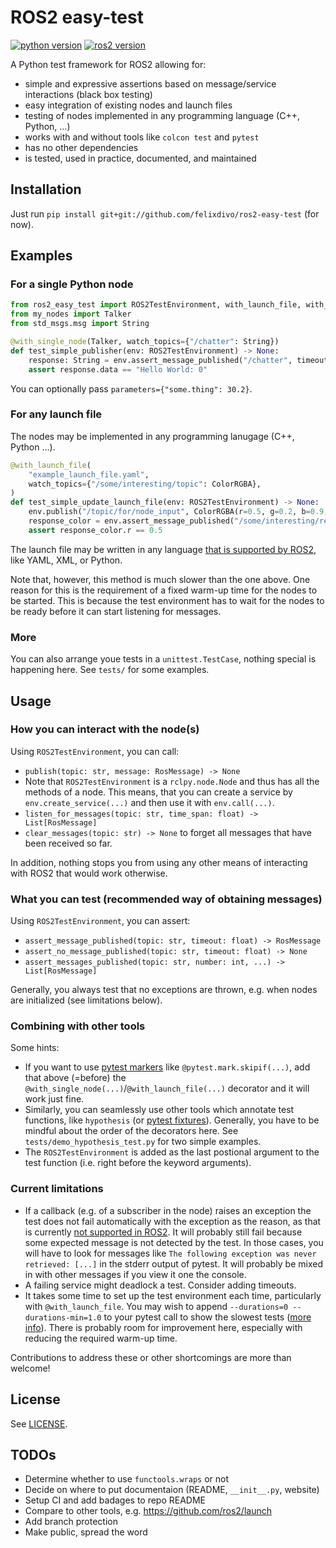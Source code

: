 # ROS2 easy-test

[![python version](https://img.shields.io/badge/python-3.8+-green)](https://devguide.python.org/#status-of-python-branches)
[![ros2 version](https://img.shields.io/badge/ROS2-Humble%20Hawksbill+-green)](https://docs.ros.org/en/rolling/Releases.html)

A Python test framework for ROS2 allowing for:
- simple and expressive assertions based on message/service interactions (black box testing)
- easy integration of existing nodes and launch files
- testing of nodes implemented in any programming language (C++, Python, ...)
- works with and without tools like `colcon test` and `pytest`
- has no other dependencies
- is tested, used in practice, documented, and maintained

## Installation

Just run `pip install git+git://github.com/felixdivo/ros2-easy-test` (for now).

## Examples

### For a single Python node

```python
from ros2_easy_test import ROS2TestEnvironment, with_launch_file, with_single_node
from my_nodes import Talker
from std_msgs.msg import String

@with_single_node(Talker, watch_topics={"/chatter": String})
def test_simple_publisher(env: ROS2TestEnvironment) -> None:
    response: String = env.assert_message_published("/chatter", timeout=5)
    assert response.data == "Hello World: 0"
```

You can optionally pass `parameters={"some.thing": 30.2}`.

### For any launch file

The nodes may be implemented in any programming lanugage (C++, Python ...).

```python
@with_launch_file(
    "example_launch_file.yaml",
    watch_topics={"/some/interesting/topic": ColorRGBA},
)
def test_simple_update_launch_file(env: ROS2TestEnvironment) -> None:
    env.publish("/topic/for/node_input", ColorRGBA(r=0.5, g=0.2, b=0.9, a=1.0))
    response_color = env.assert_message_published("/some/interesting/response")
    assert response_color.r == 0.5
```

The launch file may be written in any language [that is supported by ROS2](https://docs.ros.org/en/rolling/How-To-Guides/Launch-file-different-formats.html), like YAML, XML, or Python.

Note that, however, this method is much slower than the one above. One reason for this is the requirement of a fixed warm-up time for the nodes to be started. This is because the test environment has to wait for the nodes to be ready before it can start listening for messages.

### More

You can also arrange youe tests in a `unittest.TestCase`, nothing special is happening here. See `tests/` for some examples.

## Usage

### How you can interact with the node(s)

Using `ROS2TestEnvironment`, you can call:

- `publish(topic: str, message: RosMessage) -> None`
- Note that `ROS2TestEnvironment` is a `rclpy.node.Node` and thus has all the methods of a node. This means, that you can create a service by `env.create_service(...)` and then use it with `env.call(...)`.
- `listen_for_messages(topic: str, time_span: float) -> List[RosMessage]`
- `clear_messages(topic: str) -> None` to forget all messages that have been received so far.

In addition, nothing stops you from using any other means of interacting with ROS2 that would work otherwise.

### What you can test (recommended way of obtaining messages)

Using `ROS2TestEnvironment`, you can assert:
- `assert_message_published(topic: str, timeout: float) -> RosMessage`
- `assert_no_message_published(topic: str, timeout: float) -> None`
- `assert_messages_published(topic: str, number: int, ...) -> List[RosMessage]`

Generally, you always test that no exceptions are thrown, e.g. when nodes are initialized (see limitations below).

### Combining with other tools

Some hints:
- If you want to use [pytest markers](https://docs.pytest.org/en/7.1.x/how-to/mark.html) like `@pytest.mark.skipif(...)`, add that above (=before) the `@with_single_node(...)`/`@with_launch_file(...)` decorator and it will work just fine.
- Similarly, you can seamlessly use other tools which annotate test functions, like `hypothesis` (or [pytest fixtures](https://docs.pytest.org/en/6.2.x/fixture.html)). Generally, you have to be mindful about the order of the decorators here. See `tests/demo_hypothesis_test.py` for two simple examples.
- The `ROS2TestEnvironment` is added as the last postional argument to the test function (i.e. right before the keyword arguments).

### Current limitations

- If a callback (e.g. of a subscriber in the node) raises an exception the test does not fail automatically with the exception as the reason, as that is currently [not supported in ROS2](https://discourse.ros.org/t/what-is-the-expected-behavior-of-rclcpp-in-case-of-an-exception-raised-in-a-user-callback/27527). It will probably still fail because some expected message is not detected by the test. In those cases, you will have to look for messages like `The following exception was never retrieved: [...]` in the stderr output of pytest. It will probably be mixed in with other messages if you view it one the console.
- A failing service might deadlock a test. Consider adding timeouts.
- It takes some time to set up the test environment each time, particularly with `@with_launch_file`. You may wish to append `--durations=0 --durations-min=1.0` to your pytest call to show the slowest tests ([more info](https://docs.pytest.org/en/latest/how-to/usage.html#profiling-test-execution-duration)). There is probably room for improvement here, especially with reducing the required warm-up time.

Contributions to address these or other shortcomings are more than welcome!

## License

See [LICENSE](LICENSE).

## TODOs

- Determine whether to use `functools.wraps` or not
- Decide on where to put documentaion (README, `__init__.py`, website)
- Setup CI and add badages to repo README
- Compare to other tools, e.g. https://github.com/ros2/launch
- Add branch protection
- Make public, spread the word
